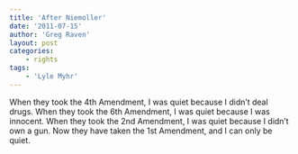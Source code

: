 ```yaml
---
title: 'After Niemoller'
date: '2011-07-15'
author: 'Greg Raven'
layout: post
categories:
    - rights
tags:
    - 'Lyle Myhr'
---
```


When they took the 4th Amendment, I was quiet because I didn’t deal drugs. When they took the 6th Amendment, I was quiet because I was innocent. When they took the 2nd Amendment, I was quiet because I didn’t own a gun. Now they have taken the 1st Amendment, and I can only be quiet.